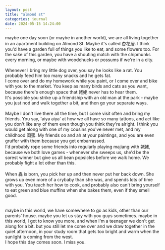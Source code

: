 ```yaml
---
layout: post
title: "almond st"
categories: journal 
date: 2024-05-15 14:24:00
---
```

maybe one day soon (or maybe in another world), we are all living together in an apartment building on Almond St. Maybe it's called 杏花居. I think you'd have a garden full of things you like to eat, and some flowers too. For the sake of this garden, you have a shouting match with the chipmunks every morning, or maybe with woodchucks or possums if we're in a city.  
<br>
Whenever I bring my little dog over, you say he looks like a rat. You probably feed him too many snacks and he gets fat.  
I come over and do my homework while you paint, or I come over and bike with you to the market. You keep as many birds and cats as you want, because there's enough space that 姥姥 never has to hear them.  
It's possible you strike up a friendship with an old man at the park - maybe you just nod and walk together a bit, and then go your separate ways.  
<br>
Maybe I don't live there all the time, but I come visit often and bring my friends. You say, 'aiya aiya' at how we all have so many tattoos, and act like you don't like any of them even though you think they're alright. I think you would get along with one of my cousins you've never met, and my childhood 闺蜜. My friends oo and ah at your paintings, and you are even gruffer with them because you get embarrassed.  
I'd probably rope some friends into regularly playing majiang with 姥姥, because we both love games - whenever she sweeps us, she'd be the sorest winner but give us all bean popsicles before we walk home. We probably fight a lot other than this.  
<br>
When 淼 is born, you pick her up and then never put her back down. She grows up even more of a crybaby than she was, and spends lots of time with you. You teach her how to cook, and probably also can't bring yourself to eat green and blue muffins when she bakes them, even if they smell good.  
<!-- You end up going back to 潮州 more, because I meet 小洁 at some point and keep in touch, and want her to meet the cutest baby in the world so I make you take me every year even though I don't understand why you don't really want to go.   -->
<br>
maybe in this world, we have somewhere to go as kids, other than our parents' house. maybe you let us stay with you guys sometimes.  
maybe in this world, I got to know you more, and when I'm a teenager we don't get along for a bit. but you still let me come over and we draw together in the quiet afternoon, in your study room that gets too bright and warm when the sunlight is coming from the west.  
<br>
I hope this day comes soon. I miss you.  
<br>
<br>
<!-- <a href="/blog-posts">all blog posts< </a>   -->
